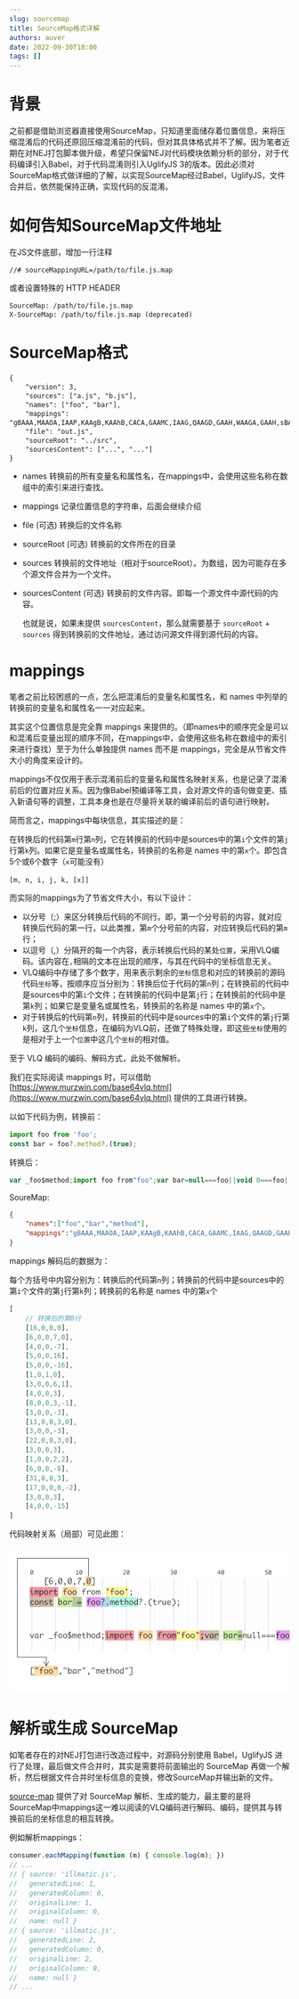 ```yaml
---
slug: sourcemap
title: SourceMap格式详解
authors: auver
date: 2022-09-30T18:00
tags: []
---
```


# 背景

之前都是借助浏览器直接使用SourceMap，只知道里面储存着位置信息，来将压缩混淆后的代码还原回压缩混淆前的代码，但对其具体格式并不了解。因为笔者近期在对NEJ打包脚本做升级，希望只保留NEJ对代码模块依赖分析的部分，对于代码编译引入Babel，对于代码混淆则引入UglifyJS 3的版本。因此必须对SourceMap格式做详细的了解，以实现SourceMap经过Babel，UglifyJS，文件合并后，依然能保持正确，实现代码的反混淆。

# 如何告知SourceMap文件地址

在JS文件底部，增加一行注释

```
//# sourceMappingURL=/path/to/file.js.map
```

或者设置特殊的 HTTP HEADER

```
SourceMap: /path/to/file.js.map
X-SourceMap: /path/to/file.js.map (deprecated)
```   

<!-- truncate -->

# SourceMap格式

```
{
    "version": 3,
    "sources": ["a.js", "b.js"],
    "names": ["foo", "bar"],
    "mappings": "gBAAA,MAAOA,IAAP,KAAgB,KAAhB,CACA,GAAMC,IAAG,QAAGD,GAAH,WAAGA,GAAH,sBAAGA,GAAG,CAAEE,MAAR,+BAAG,iBAAAF,GAAG,CAAf",
    "file": "out.js",
    "sourceRoot": "../src",
    "sourcesContent": ["...", "..."]
}
```

* names
    转换前的所有变量名和属性名，在mappings中，会使用这些名称在数组中的索引来进行查找。
* mappings
    记录位置信息的字符串，后面会继续介绍
* file
    (可选) 转换后的文件名称
* sourceRoot
   (可选) 转换前的文件所在的目录
* sources
    转换前的文件地址（相对于sourceRoot）。为数组，因为可能存在多个源文件合并为一个文件。
* sourcesContent
    (可选) 转换前的文件内容。即每一个源文件中源代码的内容。
    
    也就是说，如果未提供 `sourcesContent`，那么就需要基于 `sourceRoot` + `sources` 得到转换前的文件地址，通过访问源文件得到源代码的内容。
    
# mappings
    
笔者之前比较困惑的一点，怎么把混淆后的变量名和属性名，和 names 中列举的转换前的变量名和属性名一一对应起来。

其实这个位置信息是完全靠 mappings 来提供的。（即names中的顺序完全是可以和混淆后变量出现的顺序不同，在mappings中，会使用这些名称在数组中的索引来进行查找）至于为什么单独提供 names 而不是 mappings，完全是从节省文件大小的角度来设计的。

mappings不仅仅用于表示混淆前后的变量名和属性名映射关系，也是记录了混淆前后的位置对应关系。因为像Babel预编译等工具，会对源文件的语句做变更、插入新语句等的调整，工具本身也是在尽量将关联的编译前后的语句进行映射。

简而言之，mappings中每块信息，其实描述的是：

在转换后的代码第`m`行第`n`列，它在转换前的代码中是sources中的第`i`个文件的第`j`行第`k`列。如果它是变量名或属性名，转换前的名称是 names 中的第`x`个。即包含5个或6个数字（`x`可能没有）

`[m, n, i, j, k, [x]]`

而实际的mappings为了节省文件大小，有以下设计：

* 以分号（;）来区分转换后代码的不同行。即，第一个分号前的内容，就对应转换后代码的第一行，以此类推，第`m`个分号前的内容，对应转换后代码的第`m`行；
* 以逗号（,）分隔开的每一个内容，表示转换后代码的某处`位置`，采用VLQ编码。该内容在`,`相隔的文本在出现的顺序，与其在代码中的坐标信息无关。
* VLQ编码中存储了多个数字，用来表示剩余的`坐标`信息和对应的转换前的源码代码`坐标`等，按顺序应当分别为：转换后位于代码的第`n`列；在转换前的代码中是sources中的第`i`个文件；在转换前的代码中是第`j`行；在转换前的代码中是第`k`列；如果它是变量名或属性名，转换前的名称是 names 中的第`x`个。
* 对于转换后的代码第`n`列，转换前的代码中是sources中的第`i`个文件的第`j`行第`k`列，这几个`坐标`信息，在编码为VLQ前，还做了特殊处理，即这些`坐标`使用的是相对于上一个`位置`中这几个`坐标`的相对值。

至于 VLQ 编码的编码、解码方式，此处不做解析。

我们在实际阅读 mappings 时，可以借助 [https://www.murzwin.com/base64vlq.html](https://www.murzwin.com/base64vlq.html) 提供的工具进行转换。

以如下代码为例，转换前：
```js
import foo from 'foo';
const bar = foo?.method?.(true);
```

转换后：
```js
var _foo$method;import foo from"foo";var bar=null===foo||void 0===foo||null===(_foo$method=foo.method)||void 0===_foo$method?void 0:_foo$method.call(foo,!0);
```

SoureMap:
```json
{
    "names":["foo","bar","method"],
    "mappings":"gBAAA,MAAOA,IAAP,KAAgB,KAAhB,CACA,GAAMC,IAAG,QAAGD,GAAH,WAAGA,GAAH,sBAAGA,GAAG,CAAEE,MAAR,+BAAG,iBAAAF,GAAG,IAAf"
}
```

mappings 解码后的数据为：

每个方括号中内容分别为：转换后的代码第`n`列；转换前的代码中是sources中的第`i`个文件的第`j`行第`k`列；转换前的名称是 names 中的第`x`个

```js
[
    // 转换后的第0行
    [16,0,0,0],
    [6,0,0,7,0],
    [4,0,0,-7],
    [5,0,0,16],
    [5,0,0,-16],
    [1,0,1,0],
    [3,0,0,6,1],
    [4,0,0,3],
    [8,0,0,3,-1],
    [3,0,0,-3],
    [11,0,0,3,0],
    [3,0,0,-3],
    [22,0,0,3,0],
    [3,0,0,3],
    [1,0,0,2,2],
    [6,0,0,-8],
    [31,0,0,3],
    [17,0,0,0,-2],
    [3,0,0,3],
    [4,0,0,-15]
]
```

代码映射关系（局部）可见此图：

![code](./code.png)

# 解析或生成 SourceMap

如笔者存在的对NEJ打包进行改造过程中，对源码分别使用 Babel，UglifyJS 进行了处理，最后做文件合并时，其实是需要将前面输出的 SourceMap 再做一个解析，然后根据文件合并时坐标信息的变换，修改SourceMap并输出新的文件。

[source-map](https://www.npmjs.com/package/source-map) 提供了对 SourceMap 解析、生成的能力，最主要的是将SourceMap中mappings这一难以阅读的VLQ编码进行解码、编码，提供其与转换前后的坐标信息的相互转换。

例如解析mappings：

```js
consumer.eachMapping(function (m) { console.log(m); })
// ...
// { source: 'illmatic.js',
//   generatedLine: 1,
//   generatedColumn: 0,
//   originalLine: 1,
//   originalColumn: 0,
//   name: null }
// { source: 'illmatic.js',
//   generatedLine: 2,
//   generatedColumn: 0,
//   originalLine: 2,
//   originalColumn: 0,
//   name: null }
// ...
```

